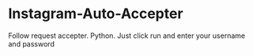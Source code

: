 # Instagram-Auto-Accepter
Follow request accepter. Python. Just click run and enter your username and password

